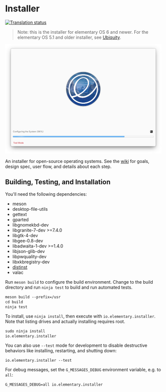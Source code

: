 # Installer
[![Translation status](https://l10n.elementary.io/widgets/installer/-/svg-badge.svg)](https://l10n.elementary.io/projects/installer/?utm_source=widget)

> Note: this is the installer for elementary OS 6 and newer. For the elementary OS 5.1 and older installer, see [Ubiquity](https://wiki.ubuntu.com/Ubiquity).

![Screenshot](data/screenshot-progress.png?raw=true)

An installer for open-source operating systems. See the [wiki](https://github.com/elementary/installer/wiki) for goals, design spec, user flow, and details about each step.

## Building, Testing, and Installation

You'll need the following dependencies:

 - meson
 - desktop-file-utils
 - gettext
 - gparted
 - libgnomekbd-dev
 - libgranite-7-dev >=7.4.0
 - libgtk-4-dev
 - libgee-0.8-dev
 - libadwaita-1-dev >=1.4.0
 - libjson-glib-dev
 - libpwquality-dev
 - libxkbregistry-dev
 - [distinst](https://github.com/pop-os/distinst/)
 - valac

Run `meson build` to configure the build environment. Change to the build directory and run `ninja test` to build and run automated tests.

    meson build --prefix=/usr
    cd build
    ninja test

To install, use `ninja install`, then execute with `io.elementary.installer`. Note that listing drives and actually installing requires root.

    sudo ninja install
    io.elementary.installer

You can also use `--test` mode for development to disable destructive behaviors like installing, restarting, and shutting down:

    io.elementary.installer --test

For debug messages, set the `G_MESSAGES_DEBUG` environment variable, e.g. to `all`:

    G_MESSAGES_DEBUG=all io.elementary.installer

